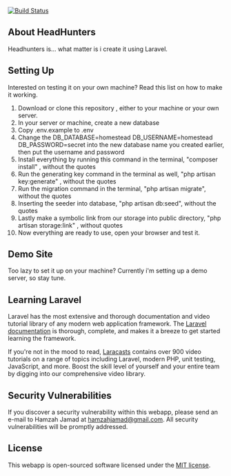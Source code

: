 [![Build Status](https://travis-ci.org/hamzahjamad/headhunters.svg?branch=master)](https://travis-ci.org/hamzahjamad/headhunters)

## About HeadHunters

Headhunters is... what matter is i create it using Laravel.

## Setting Up

Interested on testing it on your own machine? Read this list on how to make it working.

1. Download or clone this repository , either to your machine or your own server.
1. In your server or machine, create a new database
1. Copy .env.example to .env
1. Change the DB_DATABASE=homestead DB_USERNAME=homestead DB_PASSWORD=secret into the new database name you created earlier, then put the username and password
1. Install everything by running this command in the terminal, "composer install" , without the quotes
1. Run the generating key command in the terminal as well, "php artisan key:generate" , without the quotes
1. Run the migration command in the terminal, "php artisan migrate", without the quotes
1. Inserting the seeder into database, "php artisan db:seed", without the quotes
1. Lastly make a symbolic link from our storage into public directory, "php artisan storage:link" , without quotes
1. Now everything are ready to use, open your browser and test it.

## Demo Site

Too lazy to set it up on your machine? Currently i'm setting up a demo server, so stay tune.

## Learning Laravel

Laravel has the most extensive and thorough documentation and video tutorial library of any modern web application framework. The [Laravel documentation](https://laravel.com/docs) is thorough, complete, and makes it a breeze to get started learning the framework.

If you're not in the mood to read, [Laracasts](https://laracasts.com) contains over 900 video tutorials on a range of topics including Laravel, modern PHP, unit testing, JavaScript, and more. Boost the skill level of yourself and your entire team by digging into our comprehensive video library.

## Security Vulnerabilities

If you discover a security vulnerability within this webapp, please send an e-mail to Hamzah Jamad at hamzahjamad@gmail.com. All security vulnerabilities will be promptly addressed.

## License

This webapp is open-sourced software licensed under the [MIT license](http://opensource.org/licenses/MIT).
